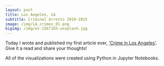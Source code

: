 ```yaml
---
layout: post
title: Los Angeles, CA 
subtitle: Criminal Arrests 2010-2015
image: /img/LA_crimes_01.png
bigimg: /img/ev-1567165-unsplash.jpg
---
```


Today I wrote and published my first article ever, ['Crime in Los Angeles'](https://medium.com/@kadad1312/crime-demographics-los-angeles-ca-b9e18df1b095). Give it a read and share your thoughts!

All of the visualizations were created using Python in Jupyter Notebooks.




